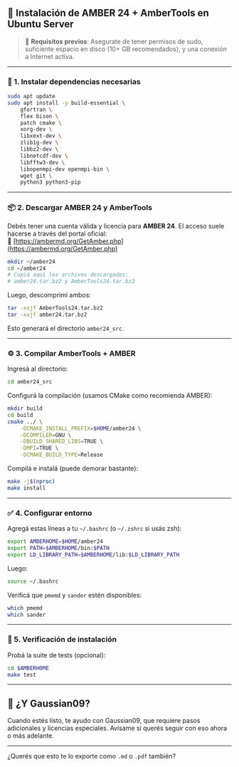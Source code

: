 ## 🧬 Instalación de AMBER 24 + AmberTools en Ubuntu Server

> 📌 **Requisitos previos**: Asegurate de tener permisos de sudo, suficiente espacio en disco (10+ GB recomendados), y una conexión a Internet activa.

---

### 🔧 1. Instalar dependencias necesarias

```bash
sudo apt update
sudo apt install -y build-essential \
    gfortran \
    flex bison \
    patch cmake \
    xorg-dev \
    libxext-dev \
    zlib1g-dev \
    libbz2-dev \
    libnetcdf-dev \
    libfftw3-dev \
    libopenmpi-dev openmpi-bin \
    wget git \
    python3 python3-pip
```

---

### 📦 2. Descargar AMBER 24 y AmberTools

Debés tener una cuenta válida y licencia para **AMBER 24**. El acceso suele hacerse a través del portal oficial:  
🔗 [https://ambermd.org/GetAmber.php](https://ambermd.org/GetAmber.php)

```bash
mkdir ~/amber24
cd ~/amber24
# Copiá aquí los archivos descargados:
# amber24.tar.bz2 y AmberTools24.tar.bz2
```

Luego, descomprimí ambos:

```bash
tar -xvjf AmberTools24.tar.bz2
tar -xvjf amber24.tar.bz2
```

Esto generará el directorio `amber24_src`.

---

### ⚙️ 3. Compilar AmberTools + AMBER

Ingresá al directorio:

```bash
cd amber24_src
```

Configurá la compilación (usamos CMake como recomienda AMBER):

```bash
mkdir build
cd build
cmake ../ \
    -DCMAKE_INSTALL_PREFIX=$HOME/amber24 \
    -DCOMPILER=GNU \
    -DBUILD_SHARED_LIBS=TRUE \
    -DMPI=TRUE \
    -DCMAKE_BUILD_TYPE=Release
```

Compilá e instalá (puede demorar bastante):

```bash
make -j$(nproc)
make install
```

---

### ✅ 4. Configurar entorno

Agregá estas líneas a tu `~/.bashrc` (o `~/.zshrc` si usás zsh):

```bash
export AMBERHOME=$HOME/amber24
export PATH=$AMBERHOME/bin:$PATH
export LD_LIBRARY_PATH=$AMBERHOME/lib:$LD_LIBRARY_PATH
```

Luego:

```bash
source ~/.bashrc
```

Verificá que `pmemd` y `sander` estén disponibles:

```bash
which pmemd
which sander
```

---

### 🧪 5. Verificación de instalación

Probá la suite de tests (opcional):

```bash
cd $AMBERHOME
make test
```

---

## 🚧 ¿Y Gaussian09?

Cuando estés listo, te ayudo con Gaussian09, que requiere pasos adicionales y licencias especiales. Avísame si querés seguir con eso ahora o más adelante.

---

¿Querés que esto te lo exporte como `.md` o `.pdf` también?